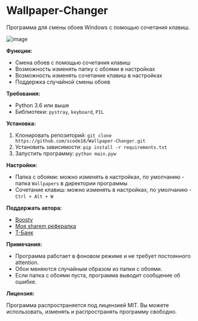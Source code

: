# Wallpaper-Changer
Программа для смены обоев Windows с помощью сочетания клавиш.

![image](https://github.com/user-attachments/assets/895d201e-c9ef-4033-b651-deb587ce08db)

**Функции:**

* Смена обоев с помощью сочетания клавиш
* Возможность изменять папку с обоями в настройках
* Возможность изменять сочетание клавиш в настройках
* Поддержка случайной смены обоев

**Требования:**

* Python 3.6 или выше
* Библиотеки: `pystray`, `keyboard`, `PIL`

**Установка:**

1. Клонировать репозиторий: `git clone https://github.com/scode18/Wallpaper-Changer.git`
2. Установить зависимости: `pip install -r requirements.txt`
3. Запустить программу: `python main.pyw`

**Настройки:**

* Папка с обоями: можно изменять в настройках, по умолчанию - папка `Wallpapers` в директории программы
* Сочетание клавиш: можно изменять в настройках, по умолчанию - `Ctrl + Alt + W`

**Поддержать автора:**

* [Boosty](https://boosty.to/scode18/donate)<br>
* [Моя sharem рефералка](https://sharem.tech/r/user3e27791d)<br>
* [Т-Банк](https://www.tinkoff.ru/cf/2VBH9zSztcW)

**Примечания:**

* Программа работает в фоновом режиме и не требует постоянного attention.
* Обои меняются случайным образом из папки с обоями.
* Если папка с обоями пуста, программа выводит сообщение об ошибке.

**Лицензия:**

Программа распространяется под лицензией MIT. Вы можете использовать, изменять и распространять программу свободно.
